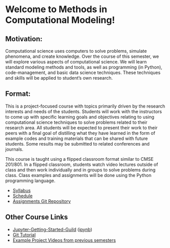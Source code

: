 # Welcome to Methods in Computational Modeling!

## Motivation: 
Computational science uses computers to solve problems, simulate phenomena, and create knowledge. Over the course of this semester, we will explore various aspects of computational science.  We will learn standard modeling methods and tools, as well as programming (in Python), code-management, and basic data science techniques. These techniques and skills will be applied to student’s own research. 
## Format: 
This is a project-focused course with topics primarily driven by the research interests and needs of the students. Students will work with the instructors to come up with specific learning goals and objectives relating to using computational science techniques to solve problems related to their research area. All students will be expected to present their work to their peers with a final goal of distilling what they have learned in the form of example codes and training materials that can be shared with future students. Some results may be submitted to related conferences and journals. 

This course is taught using a flipped classroom format similar to CMSE 201/801.  In a flipped classroom, students watch video lectures outside of class and then work individually and in groups to solve problems during class. Class examples and assignments will be done using the Python programming language.

- [Syllabus](https://docs.google.com/document/d/e/2PACX-1vT9Wn11y0ECI_NAUl_2NA8V5jcD8dXKJkqUSWXjlawgqr2gU5hII3IsE0S8-CPd3W4xsWIlPAg2YW7D/pub)
- [Schedule](https://docs.google.com/spreadsheets/d/e/2PACX-1vQRAm1mqJPQs1YSLPT9_41ABtywSV2f3EWPon9szguL6wvWqWsqaIzqkuHkSk7sea8ZIcIgZmkKJvwu/pubhtml?gid=2142090757&single=true)
- [Assignments Git Repository](https://gitlab.msu.edu/cmse802-f20/cmse802-f20)


## Other Course Links

- [Jupyter-Getting-Started-Guild](0000--Jupyter-Getting-Started-Guild.html)  ([ipynb](0000--Jupyter-Getting-Started-Guild.ipynb))
- [Git Tutorial](0000-Getting-to-know-git.html)
- [Example Project Videos from previous semesters](./Example_Student_Videos)
